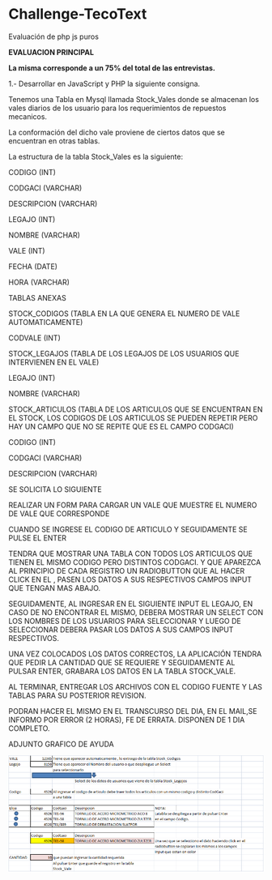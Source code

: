 # Challenge-TecoText

Evaluación de php js puros

**EVALUACION PRINCIPAL**

**La misma corresponde a un 75% del total de las entrevistas.**

1.- Desarrollar en JavaScript y PHP la siguiente consigna.

Tenemos una Tabla en Mysql llamada Stock_Vales donde se almacenan los vales diarios de los usuario para los requerimientos de repuestos mecanicos.

La conformación del dicho vale proviene de ciertos datos que se encuentran en otras tablas.

La estructura de la tabla Stock_Vales es la siguiente:

CODIGO (INT)

CODGACI (VARCHAR)

DESCRIPCION (VARCHAR)

LEGAJO (INT)

NOMBRE (VARCHAR)

VALE (INT)

FECHA (DATE)

HORA (VARCHAR)

TABLAS ANEXAS

STOCK_CODIGOS (TABLA EN LA QUE GENERA EL NUMERO DE VALE AUTOMATICAMENTE)

CODVALE (INT)

STOCK_LEGAJOS (TABLA DE LOS LEGAJOS DE LOS USUARIOS QUE INTERVIENEN EN EL VALE)

LEGAJO (INT)

NOMBRE (VARCHAR)

STOCK_ARTICULOS (TABLA DE LOS ARTICULOS QUE SE ENCUENTRAN EN EL STOCK, LOS CODIGOS DE LOS ARTICULOS SE PUEDEN REPETIR PERO HAY UN CAMPO QUE NO SE REPITE QUE ES EL CAMPO CODGACI)

CODIGO (INT)

CODGACI (VARCHAR)

DESCRIPCION (VARCHAR)

SE SOLICITA LO SIGUIENTE

REALIZAR UN FORM PARA CARGAR UN VALE QUE MUESTRE EL NUMERO DE VALE QUE CORRESPONDE

CUANDO SE INGRESE EL CODIGO DE ARTICULO Y SEGUIDAMENTE SE PULSE EL ENTER

TENDRA QUE MOSTRAR UNA TABLA CON TODOS LOS ARTICULOS QUE TIENEN EL MISMO CODIGO PERO DISTINTOS CODGACI. Y QUE APAREZCA AL PRINCIPIO DE CADA REGISTRO UN RADIOBUTTON QUE AL HACER CLICK EN EL , PASEN LOS DATOS A SUS RESPECTIVOS CAMPOS INPUT QUE TENGAN MAS ABAJO.

SEGUIDAMENTE, AL INGRESAR EN EL SIGUIENTE INPUT EL LEGAJO, EN CASO DE NO ENCONTRAR EL MISMO, DEBERA MOSTRAR UN SELECT CON LOS NOMBRES DE LOS USUARIOS PARA SELECCIONAR Y LUEGO DE SELECCIONAR DEBERA PASAR LOS DATOS A SUS CAMPOS INPUT RESPECTIVOS.

UNA VEZ COLOCADOS LOS DATOS CORRECTOS, LA APLICACIÓN TENDRA QUE PEDIR LA CANTIDAD QUE SE REQUIERE Y SEGUIDAMENTE AL PULSAR ENTER, GRABARA LOS DATOS EN LA TABLA STOCK_VALE.

AL TERMINAR, ENTREGAR LOS ARCHIVOS CON EL CODIGO FUENTE Y LAS TABLAS PARA SU POSTERIOR REVISION.

PODRAN HACER EL MISMO EN EL TRANSCURSO DEL DIA, EN EL MAIL,SE INFORMO POR ERROR (2 HORAS), FE DE ERRATA. DISPONEN DE 1 DIA COMPLETO.

ADJUNTO GRAFICO DE AYUDA

![](/grafico.png)
